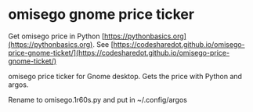 # omisego gnome price ticker

Get omisego price in Python [https://pythonbasics.org](https://pythonbasics.org).
See [https://codesharedot.github.io/omisego-price-gnome-ticket/](https://codesharedot.github.io/omisego-price-gnome-ticket/)

omisego price ticker for Gnome desktop. Gets the price with Python and argos.

Rename to omisego.1r60s.py and put in ~/.config/argos
